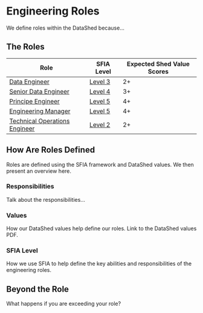 # Engineering Roles

We define roles within the DataShed because...

## The Roles

|Role|SFIA Level|Expected Shed Value Scores|
|----|----------|--------|
|[Data Engineer](data_engineer.md)|[Level 3](levels/sfia_data_engineer.md)|2+|
|[Senior Data Engineer](senior_data_engineer.md)|[Level 4](levels/sfia_senior_data_engineer.md)|3+|
|[Principe Engineer](principle_engineer.md)|[Level 5](levels/sfia_principle_engineer.md)|4+|
|[Engineering Manager](engineering_manager.md)|[Level 5](levels/sfia_engineering_manager.md)|4+|
|[Technical Operations Engineer](technical_operation_engineer.md)|[Level 2](levels/sfia_technical_operation_engineer.md)|2+|

## How Are Roles Defined

Roles are defined using the SFIA framework and DataShed values. We then present an overview here.

### Responsibilities

Talk about the responsibilities...

### Values

How our DataShed values help define our roles. Link to the DataShed values PDF.

### SFIA Level

How we use SFIA to help define the key abilities and responsibilities of the engineering roles.

## Beyond the Role

What happens if you are exceeding your role?
